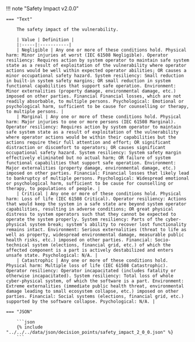 <!-- This content is autogenerated by doctools.py. Do not Edit. -->
!!! note "Safety Impact v2.0.0"

    === "Text" 
    
        The safety impact of the vulnerability.

        | Value | Definition |
        |:-----|:-----------|
        | Negligible | Any one or more of these conditions hold. Physical harm: Minor injuries at worst (IEC 61508 Negligible). Operator resiliency: Requires action by system operator to maintain safe system state as a result of exploitation of the vulnerability where operator actions would be well within expected operator abilities; OR causes a minor occupational safety hazard. System resiliency: Small reduction in built-in system safety margins; OR small reduction in system functional capabilities that support safe operation. Environment: Minor externalities (property damage, environmental damage, etc.) imposed on other parties. Financial Financial losses, which are not readily absorbable, to multiple persons. Psychological: Emotional or psychological harm, sufficient to be cause for counselling or therapy, to multiple persons. |
        | Marginal | Any one or more of these conditions hold. Physical harm: Major injuries to one or more persons (IEC 61508 Marginal). Operator resiliency: Requires action by system operator to maintain safe system state as a result of exploitation of the vulnerability where operator actions would be within their capabilities but the actions require their full attention and effort; OR significant distraction or discomfort to operators; OR causes significant occupational safety hazard. System resiliency: System safety margin effectively eliminated but no actual harm; OR failure of system functional capabilities that support safe operation. Environment: Major externalities (property damage, environmental damage, etc.) imposed on other parties. Financial: Financial losses that likely lead to bankruptcy of multiple persons. Psychological: Widespread emotional or psychological harm, sufficient to be cause for counselling or therapy, to populations of people. |
        | Critical | Any one or more of these conditions hold. Physical harm: Loss of life (IEC 61508 Critical). Operator resiliency: Actions that would keep the system in a safe state are beyond system operator capabilities, resulting in adverse conditions; OR great physical distress to system operators such that they cannot be expected to operate the system properly. System resiliency: Parts of the cyber-physical system break; system’s ability to recover lost functionality remains intact. Environment: Serious externalities (threat to life as well as property, widespread environmental damage, measurable public health risks, etc.) imposed on other parties. Financial: Socio-technical system (elections, financial grid, etc.) of which the affected component is a part is actively destabilized and enters unsafe state. Psychological: N/A. |
        | Catastrophic | Any one or more of these conditions hold. Physical harm: Multiple loss of life (IEC 61508 Catastrophic). Operator resiliency: Operator incapacitated (includes fatality or otherwise incapacitated). System resiliency: Total loss of whole cyber-physical system, of which the software is a part. Environment: Extreme externalities (immediate public health threat, environmental damage leading to small ecosystem collapse, etc.) imposed on other parties. Financial: Social systems (elections, financial grid, etc.) supported by the software collapse. Psychological: N/A. |
        
    === "JSON"
    
        ```json
        {% include "../../../data/json/decision_points/safety_impact_2_0_0.json" %}
        ```
